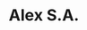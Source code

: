 ---
title: "Alex S.A."
url: /ciudad-del-este/alex-s-a-supercarretera-mcal-f-solano-lopez/
shop: motocicleta
---